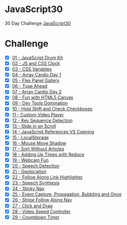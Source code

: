# JavaScript30
30 Day Challenge [JavaScript30](https://JavaScript30.com)

# Challenge
- [x] [01 - JavaScript Drum Kit](https://competent-perlman-8e46a2.netlify.com/)
- [x] [02 - JS and CSS Clock](https://heuristic-allen-43555a.netlify.com/)
- [x] [03 - CSS Variables ](https://dazzling-minsky-0edda1.netlify.com/)
- [x] [04 - Array Cardio Day 1 ](https://compassionate-goodall-bc6991.netlify.com)
- [x] [05 - Flex Panel Gallery](https://boring-feynman-12f5f8.netlify.com/)
- [x] [06 - Type Ahead](https://nostalgic-ardinghelli-49b9bb.netlify.com)
- [x] [07 - Array Cardio Day 2](https://blissful-panini-124f53.netlify.com/)
- [x] [08 - Fun with HTML5 Canvas](https://jovial-borg-9f2952.netlify.com/)
- [x] [09 - Dev Tools Domination](https://competent-shaw-5d4a09.netlify.com/)
- [x] [10 - Hold Shift and Check Checkboxes](https://stupefied-yonath-e78a9c.netlify.com/)
- [x] [11 - Custom Video Player]()
- [x] [12 - Key Sequence Detection]()
- [x] [13 - Slide in on Scroll]()
- [x] [14 - JavaScript References VS Copying]()
- [x] [15 - LocalStorage]()
- [x] [16 - Mouse Move Shadow]()
- [x] [17 - Sort Without Articles]()
- [x] [18 - Adding Up Times with Reduce]()
- [x] [19 - Webcam Fun]()
- [x] [20 - Speech Detection]()
- [x] [21 - Geolocation]()
- [x] [22 - Follow Along Link Highlighter]()
- [x] [23 - Speech Synthesis]()
- [x] [24 - Sticky Nav]()
- [x] [25 - Event Capture, Propagation, Bubbling and Once]()
- [x] [26 - Stripe Follow Along Nav]()
- [x] [27 - Click and Drag]()
- [x] [28 - Video Speed Controller]()
- [x] [29 - Countdown Timer]()
